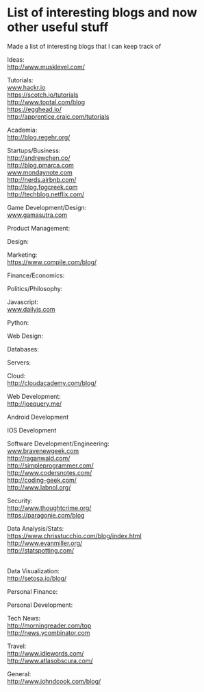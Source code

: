# List of interesting blogs and now other useful stuff
Made a list of interesting blogs that I can keep track of

Ideas:
<br> http://www.musklevel.com/

Tutorials:
<br> www.hackr.io
<br> https://scotch.io/tutorials
<br> http://www.toptal.com/blog
<br> https://egghead.io/
<br> http://apprentice.craic.com/tutorials

Academia:
<br> http://blog.regehr.org/

Startups/Business:
<br> http://andrewchen.co/
<br> http://blog.pmarca.com
<br> www.mondaynote.com
<br> http://nerds.airbnb.com/
<br> http://blog.fogcreek.com
<br> http://techblog.netflix.com/

Game Development/Design:
<br> www.gamasutra.com

Product Management:

Design:

Marketing:
<br> https://www.compile.com/blog/

Finance/Economics:

Politics/Philosophy:

Javascript:
<br> www.dailyjs.com

Python:

Web Design:

Databases:

Servers:

Cloud:
<br> http://cloudacademy.com/blog/

Web Development:
<br> http://joequery.me/

Android Development

IOS Development

Software Development/Engineering:
<br> www.bravenewgeek.com
<br> http://raganwald.com/
<br> http://simpleprogrammer.com/
<br> http://www.codersnotes.com/
<br> http://coding-geek.com/
<br> http://www.labnol.org/

Security:
<br> http://www.thoughtcrime.org/
<br> https://paragonie.com/blog

Data Analysis/Stats:
<br>https://www.chrisstucchio.com/blog/index.html
<br> http://www.evanmiller.org/
<br> http://statspotting.com/

<br>Data Visualization:<br>
http://setosa.io/blog/

Personal Finance:

Personal Development:

Tech News:
<br> http://morningreader.com/top
<br> http://news.ycombinator.com

Travel:
<br>http://www.idlewords.com/
<br>http://www.atlasobscura.com/

General:
<br>http://www.johndcook.com/blog/
